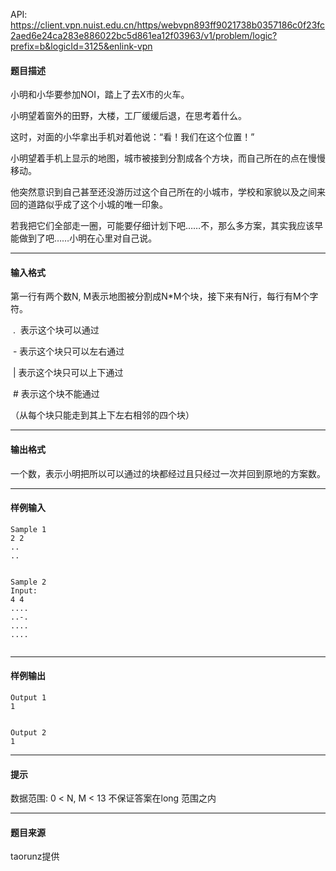 API: https://client.vpn.nuist.edu.cn/https/webvpn893ff9021738b0357186c0f23fc2aed6e24ca283e886022bc5d861ea12f03963/v1/problem/logic?prefix=b&logicId=3125&enlink-vpn

#### 题目描述

小明和小华要参加NOI，踏上了去X市的火车。

小明望着窗外的田野，大楼，工厂缓缓后退，在思考着什么。

这时，对面的小华拿出手机对着他说：“看！我们在这个位置！”

小明望着手机上显示的地图，城市被接到分割成各个方块，而自己所在的点在慢慢移动。

他突然意识到自己甚至还没游历过这个自己所在的小城市，学校和家貌以及之间来回的道路似乎成了这个小城的唯一印象。

若我把它们全部走一圈，可能要仔细计划下吧……不，那么多方案，其实我应该早能做到了吧……小明在心里对自己说。

---

#### 输入格式

第一行有两个数N, M表示地图被分割成N\*M个块，接下来有N行，每行有M个字符。

 .  表示这个块可以通过

 - 表示这个块只可以左右通过

 | 表示这个块只可以上下通过

 # 表示这个块不能通过

（从每个块只能走到其上下左右相邻的四个块）

---

#### 输出格式

一个数，表示小明把所以可以通过的块都经过且只经过一次并回到原地的方案数。

---

#### 样例输入
```
Sample 1
2 2
..
..
 
 
Sample 2
Input:
4 4
....
..-.
....
....
 

```

---

#### 样例输出
```
Output 1
1


Output 2
1
```

---

#### 提示

数据范围: 0 < N, M < 13 不保证答案在long 范围之内

---

#### 题目来源

taorunz提供